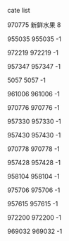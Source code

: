cate list

970775 新鲜水果 8

955035 955035 -1

972219 972219 -1

957347 957347 -1

5057 5057 -1

961006 961006 -1

970776 970776 -1

957330 957330 -1

957430 957430 -1

970778 970778 -1

957428 957428 -1

958104 958104 -1

975706 975706 -1

957615 957615 -1

972200 972200 -1

969032 969032 -1


